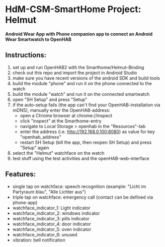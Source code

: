 HdM-CSM-SmartHome Project: Helmut
=================================

**Android Wear App with Phone companion app to connect an Android Wear Smartwatch to OpenHAB**


Instructions:
-------------

1.  set up and run OpenHAB2 with the Smarthome/Helmut-Binding
2.  check out this repo and import the project in Android Studio
3.  make sure you have recent versions of the android SDK and build tools
4.  build the module "phone" and run it on the phone connected to the watch
5.  build the module "watch" and run it on the connected smartwatch
6.  open "SH Setup" and press "Setup"
7.  if the auto-setup fails (the app can't find your OpenHAB-installation via mDNS),
    manually enter the OpenHAB-address:
    *   open a Chrome browser at chrome://inspect
    *   click "inspect" at the Smarthome-entry
    *   navigate to Local Storage > openhab in the "Resources"-tab
    *   enter the address (i.e. http://192.168.0.100:8080) as value for key "openhab_address"
    *   restart SH Setup (kill the app, then reopen SH Setup) and press "Setup" again
8.  select the "Helmut" watchface on the watch
9.  test stuff using the test activities and the openHAB-web-interface


Features:
----------

* single tap on watchface: speech recognition (example: "Licht im Partyraum blau", "Alle Lichter aus")
* triple tap on watchface: emergency call (contact can be defined via phone-app)
* watchface_indicator_1: Light indicator
* watchface_indicator_2: windows indicator
* watchface_indicator_3: pills indicator
* watchface_indicator_4: door indicator
* watchface_indicator_5: oven indicator
* watchface_indicator_6: unused
* vibration: bell notification